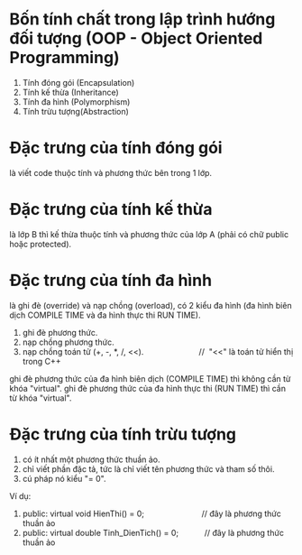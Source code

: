 # Bốn tính chất trong lập trình hướng đối tượng (OOP - Object Oriented Programming)
1. Tính đóng gói (Encapsulation)
2. Tính kế thừa (Inheritance)
3. Tính đa hình (Polymorphism)
4. Tính trừu tượng(Abstraction)

# Đặc trưng của tính đóng gói
là viết code thuộc tính và phương thức bên trong 1 lớp.

# Đặc trưng của tính kế thừa
là lớp B thì kế thừa thuộc tính và phương thức của lớp A (phải có chữ public hoặc protected).

# Đặc trưng của tính đa hình
là ghi đè (override) và nạp chồng (overload), có 2 kiểu đa hình (đa hình biên dịch COMPILE TIME và đa hình thực thi RUN TIME).
1. ghi đè phương thức.
2. nạp chồng phương thức.
3. nạp chồng toán tử (+, -, *, /, <<).&emsp;&emsp;&emsp;&emsp;&emsp;&emsp;&emsp;// &nbsp;"<<" là toán tử hiển thị trong C++

ghi đè phương thức của đa hình biên dịch (COMPILE TIME) thì không cần từ khóa "virtual".
ghi đè phương thức của đa hình thực thi (RUN TIME) thì cần từ khóa "virtual".

# Đặc trưng của tính trừu tượng
1. có ít nhất một phương thức thuần ảo.
2. chỉ viết phần đặc tả, tức là chỉ viết tên phương thức và tham số thôi.
3. cú pháp nó kiểu "= 0".

Ví dụ:
1. public: virtual void HienThi() = 0; &emsp;&emsp;&emsp;&emsp;&emsp;&emsp;&emsp;// đây là phương thức thuần ảo
2. public: virtual double Tinh_DienTich() = 0; &emsp;&emsp;&emsp;// đây là phương thức thuần ảo
